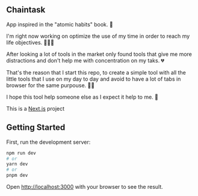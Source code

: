 ## Chaintask

App inspired in the "atomic habits" book. 📖

I'm right now working on optimize the use of my time in order to reach my life objectives. 👨🏼‍💻

After looking a lot of tools in the market only found tools that give me more distractions and don't help me with concentration on my taks. 💔

That's the reason that I start this repo, to create a simple tool with all the little tools that I use on my day to day and avoid to have a lot of tabs in browser for the same purpouse. 😵‍💫

I hope this tool help someone else as I expect it help to me. 🎉




This is a [Next.js](https://nextjs.org/) project 

## Getting Started

First, run the development server:

```bash
npm run dev
# or
yarn dev
# or
pnpm dev
```

Open [http://localhost:3000](http://localhost:3000) with your browser to see the result.
